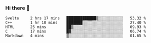 ### Hi there 👋

<!--
**KLXLjun/KLXLjun** is a ✨ _special_ ✨ repository because its `README.md` (this file) appears on your GitHub profile.

Here are some ideas to get you started:

- 🔭 I’m currently working on ...
- 🌱 I’m currently learning ...
- 👯 I’m looking to collaborate on ...
- 🤔 I’m looking for help with ...
- 💬 Ask me about ...
- 📫 How to reach me: ...
- 😄 Pronouns: ...
- ⚡ Fun fact: ...
-->

<!--START_SECTION:waka-->
```text
Svelte     2 hrs 17 mins   █████████████▒░░░░░░░░░░░   53.32 % 
C++        1 hr 10 mins    ███████░░░░░░░░░░░░░░░░░░   27.40 % 
HTML       25 mins         ██▒░░░░░░░░░░░░░░░░░░░░░░   09.93 % 
C          17 mins         █▓░░░░░░░░░░░░░░░░░░░░░░░   06.74 % 
Markdown   4 mins          ▒░░░░░░░░░░░░░░░░░░░░░░░░   01.65 % 
```
<!--END_SECTION:waka-->
